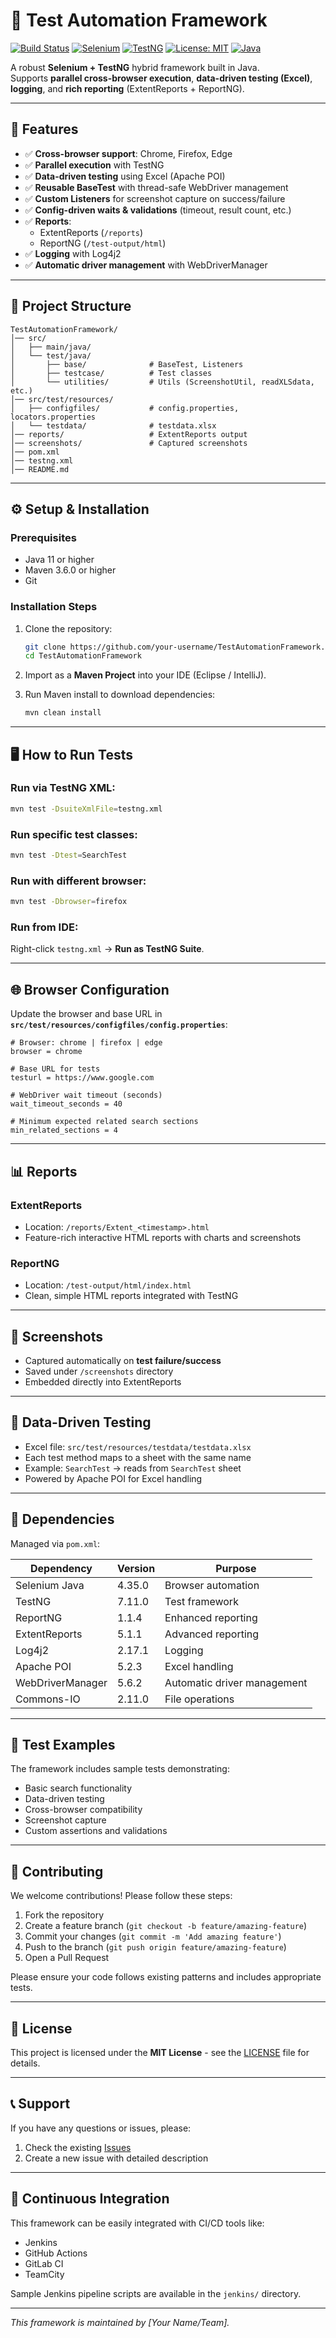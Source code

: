 # 🚀 Test Automation Framework

[![Build Status](https://img.shields.io/badge/build-passing-brightgreen)](https://github.com/your-username/TestAutomationFramework)
[![Selenium](https://img.shields.io/badge/selenium-4.35.0-orange)](https://selenium.dev)
[![TestNG](https://img.shields.io/badge/testng-7.11.0-red)](https://testng.org)
[![License: MIT](https://img.shields.io/badge/License-MIT-yellow.svg)](https://opensource.org/licenses/MIT)
[![Java](https://img.shields.io/badge/java-11%2B-blue)](https://java.com)

A robust **Selenium + TestNG** hybrid framework built in Java.  
Supports **parallel cross-browser execution**, **data-driven testing (Excel)**, **logging**, and **rich reporting** (ExtentReports + ReportNG).

---

## 📌 Features

- ✅ **Cross-browser support**: Chrome, Firefox, Edge  
- ✅ **Parallel execution** with TestNG  
- ✅ **Data-driven testing** using Excel (Apache POI)  
- ✅ **Reusable BaseTest** with thread-safe WebDriver management  
- ✅ **Custom Listeners** for screenshot capture on success/failure  
- ✅ **Config-driven waits & validations** (timeout, result count, etc.)  
- ✅ **Reports**:  
  - ExtentReports (`/reports`)  
  - ReportNG (`/test-output/html`)  
- ✅ **Logging** with Log4j2
- ✅ **Automatic driver management** with WebDriverManager

---

## 📂 Project Structure

```
TestAutomationFramework/
│── src/
│   ├── main/java/
│   └── test/java/
│       ├── base/              # BaseTest, Listeners
│       ├── testcase/          # Test classes
│       └── utilities/         # Utils (ScreenshotUtil, readXLSdata, etc.)
│── src/test/resources/
│   ├── configfiles/           # config.properties, locators.properties
│   └── testdata/              # testdata.xlsx
│── reports/                   # ExtentReports output
│── screenshots/               # Captured screenshots
│── pom.xml
│── testng.xml
│── README.md
```

---

## ⚙️ Setup & Installation

### Prerequisites
- Java 11 or higher
- Maven 3.6.0 or higher
- Git

### Installation Steps
1. Clone the repository:
   ```bash
   git clone https://github.com/your-username/TestAutomationFramework.git
   cd TestAutomationFramework
   ```

2. Import as a **Maven Project** into your IDE (Eclipse / IntelliJ).

3. Run Maven install to download dependencies:
   ```bash
   mvn clean install
   ```

---

## 🖥️ How to Run Tests

### Run via TestNG XML:
```bash
mvn test -DsuiteXmlFile=testng.xml
```

### Run specific test classes:
```bash
mvn test -Dtest=SearchTest
```

### Run with different browser:
```bash
mvn test -Dbrowser=firefox
```

### Run from IDE:
Right-click `testng.xml` → **Run as TestNG Suite**.

---

## 🌐 Browser Configuration

Update the browser and base URL in **`src/test/resources/configfiles/config.properties`**:

```properties
# Browser: chrome | firefox | edge
browser = chrome

# Base URL for tests
testurl = https://www.google.com

# WebDriver wait timeout (seconds)
wait_timeout_seconds = 40

# Minimum expected related search sections
min_related_sections = 4
```

---

## 📊 Reports

### ExtentReports
- Location: `/reports/Extent_<timestamp>.html`
- Feature-rich interactive HTML reports with charts and screenshots

### ReportNG
- Location: `/test-output/html/index.html`
- Clean, simple HTML reports integrated with TestNG

---

## 📸 Screenshots

- Captured automatically on **test failure/success**
- Saved under `/screenshots` directory
- Embedded directly into ExtentReports

---

## 📗 Data-Driven Testing

- Excel file: `src/test/resources/testdata/testdata.xlsx`
- Each test method maps to a sheet with the same name
- Example: `SearchTest` → reads from `SearchTest` sheet
- Powered by Apache POI for Excel handling

---

## 🔧 Dependencies

Managed via `pom.xml`:

| Dependency | Version | Purpose |
|------------|---------|---------|
| Selenium Java | 4.35.0 | Browser automation |
| TestNG | 7.11.0 | Test framework |
| ReportNG | 1.1.4 | Enhanced reporting |
| ExtentReports | 5.1.1 | Advanced reporting |
| Log4j2 | 2.17.1 | Logging |
| Apache POI | 5.2.3 | Excel handling |
| WebDriverManager | 5.6.2 | Automatic driver management |
| Commons-IO | 2.11.0 | File operations |

---

## 🧪 Test Examples

The framework includes sample tests demonstrating:
- Basic search functionality
- Data-driven testing
- Cross-browser compatibility
- Screenshot capture
- Custom assertions and validations

---

## 🤝 Contributing

We welcome contributions! Please follow these steps:

1. Fork the repository
2. Create a feature branch (`git checkout -b feature/amazing-feature`)
3. Commit your changes (`git commit -m 'Add amazing feature'`)
4. Push to the branch (`git push origin feature/amazing-feature`)
5. Open a Pull Request

Please ensure your code follows existing patterns and includes appropriate tests.

---

## 📜 License

This project is licensed under the **MIT License** - see the [LICENSE](LICENSE) file for details.

---

## 📞 Support

If you have any questions or issues, please:
1. Check the existing [Issues](https://github.com/your-username/TestAutomationFramework/issues)
2. Create a new issue with detailed description

---

## 🔄 Continuous Integration

This framework can be easily integrated with CI/CD tools like:
- Jenkins
- GitHub Actions
- GitLab CI
- TeamCity

Sample Jenkins pipeline scripts are available in the `jenkins/` directory.

---

*This framework is maintained by [Your Name/Team].*
